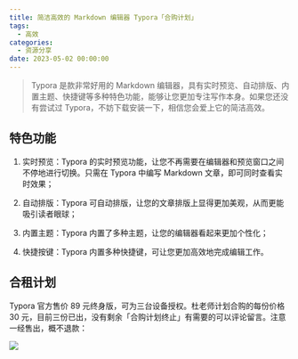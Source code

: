 ```yaml
---
title: 简洁高效的 Markdown 编辑器 Typora「合购计划」
tags:
  - 高效
categories:
  - 资源分享
date: 2023-05-02 00:00:00
---
```


> Typora 是款非常好用的 Markdown 编辑器，具有实时预览、自动排版、内置主题、快捷键等多种特色功能，能够让您更加专注写作本身。如果您还没有尝试过 Typora，不妨下载安装一下，相信您会爱上它的简洁高效。

<!-- more -->

## 特色功能

1. 实时预览：Typora 的实时预览功能，让您不再需要在编辑器和预览窗口之间不停地进行切换。只需在 Typora 中编写 Markdown 文章，即可同时查看实时效果；

2. 自动排版：Typora 可自动排版，让您的文章排版上显得更加美观，从而更能吸引读者眼球；

3. 内置主题：Typora 内置了多种主题，让您的编辑器看起来更加个性化；

4. 快捷按键：Typora 内置多种快捷键，可让您更加高效地完成编辑工作。

## 合租计划

Typora 官方售价 89 元终身版，可为三台设备授权。杜老师计划合购的每份价格 30 元，目前三份已出，没有剩余「合购计划终止」有需要的可以评论留言。注意一经售出，概不退款：

![](https://cdn.dusays.com/2023/05/581-1.jpg)